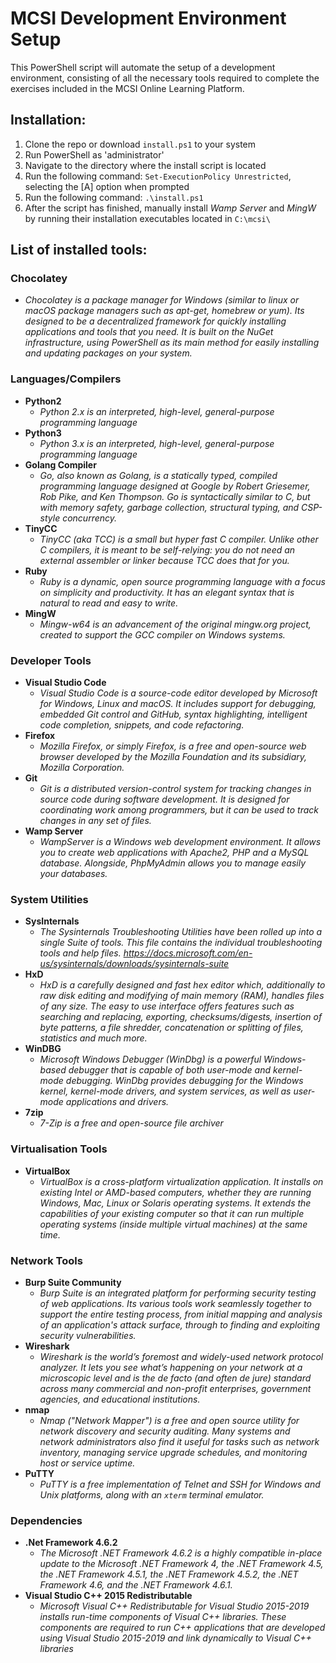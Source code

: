 # MCSI Development Environment Setup
This PowerShell script will automate the setup of a development environment, consisting of all the necessary tools required to complete the exercises included in the MCSI Online Learning Platform.

## Installation:
1. Clone the repo or download `install.ps1` to your system
2. Run PowerShell as 'administrator'
3. Navigate to the directory where the install script is located
4. Run the following command: `Set-ExecutionPolicy Unrestricted`, selecting the [A] option when prompted
5. Run the following command: `.\install.ps1`
6. After the script has finished, manually install *Wamp Server* and *MingW* by running their installation executables located in `C:\mcsi\`

## List of installed tools:

### Chocolatey
- *Chocolatey is a package manager for Windows (similar to linux or macOS package managers such as apt-get, homebrew or yum). Its designed to be a decentralized framework for quickly installing applications and tools that you need. It is built on the NuGet infrastructure, using PowerShell as its main method for easily installing and updating packages on your system.*

### Languages/Compilers
- **Python2**
  - *Python 2.x is an interpreted, high-level, general-purpose programming language*
- **Python3**
  - *Python 3.x is an interpreted, high-level, general-purpose programming language*
- **Golang Compiler**
  - *Go, also known as Golang, is a statically typed, compiled programming language designed at Google by Robert Griesemer, Rob Pike, and Ken Thompson. Go is syntactically similar to C, but with memory safety, garbage collection, structural typing, and CSP-style concurrency.*
- **TinyCC**
  - *TinyCC (aka TCC) is a small but hyper fast C compiler. Unlike other C compilers, it is meant to be self-relying: you do not need an external assembler or linker because TCC does that for you.*
- **Ruby**
  - *Ruby is a dynamic, open source programming language with a focus on simplicity and productivity. It has an elegant syntax that is natural to read and easy to write.*
- **MingW**
  - *Mingw-w64 is an advancement of the original mingw.org project, created to support the GCC compiler on Windows systems.*

### Developer Tools
- **Visual Studio Code**
  - *Visual Studio Code is a source-code editor developed by Microsoft for Windows, Linux and macOS. It includes support for debugging, embedded Git control and GitHub, syntax highlighting, intelligent code completion, snippets, and code refactoring.*
- **Firefox**
  - *Mozilla Firefox, or simply Firefox, is a free and open-source web browser developed by the Mozilla Foundation and its subsidiary, Mozilla Corporation.*
- **Git**
  - *Git is a distributed version-control system for tracking changes in source code during software development. It is designed for coordinating work among programmers, but it can be used to track changes in any set of files.*
- **Wamp Server**
  - *WampServer is a Windows web development environment. It allows you to create web applications with Apache2, PHP and a MySQL database. Alongside, PhpMyAdmin allows you to manage easily your databases.*

### System Utilities
- **SysInternals**
  - *The Sysinternals Troubleshooting Utilities have been rolled up into a single Suite of tools. This file contains the individual troubleshooting tools and help files. https://docs.microsoft.com/en-us/sysinternals/downloads/sysinternals-suite*
- **HxD**
  - *HxD is a carefully designed and fast hex editor which, additionally to raw disk editing and modifying of main memory (RAM), handles files of any size. The easy to use interface offers features such as searching and replacing, exporting, checksums/digests, insertion of byte patterns, a file shredder, concatenation or splitting of files, statistics and much more.*
- **WinDBG**
  - *Microsoft Windows Debugger (WinDbg) is a powerful Windows-based debugger that is capable of both user-mode and kernel-mode debugging. WinDbg provides debugging for the Windows kernel, kernel-mode drivers, and system services, as well as user-mode applications and drivers.*
- **7zip**
  - *7-Zip is a free and open-source file archiver*

### Virtualisation Tools
- **VirtualBox**
  - *VirtualBox is a cross-platform virtualization application. It installs on existing Intel or AMD-based computers, whether they are running Windows, Mac, Linux or Solaris operating systems. It extends the capabilities of your existing computer so that it can run multiple operating systems (inside multiple virtual machines) at the same time.*

### Network Tools
- **Burp Suite Community**
  - *Burp Suite is an integrated platform for performing security testing of web applications. Its various tools work seamlessly together to support the entire testing process, from initial mapping and analysis of an application's attack surface, through to finding and exploiting security vulnerabilities.*
- **Wireshark**
  - *Wireshark is the world’s foremost and widely-used network protocol analyzer. It lets you see what’s happening on your network at a microscopic level and is the de facto (and often de jure) standard across many commercial and non-profit enterprises, government agencies, and educational institutions.*
- **nmap**
  - *Nmap ("Network Mapper") is a free and open source utility for network discovery and security auditing. Many systems and network administrators also find it useful for tasks such as network inventory, managing service upgrade schedules, and monitoring host or service uptime.*
- **PuTTY**
  - *PuTTY is a free implementation of Telnet and SSH for Windows and Unix platforms, along with an `xterm` terminal emulator.*

### Dependencies
- **.Net Framework 4.6.2**
  - *The Microsoft .NET Framework 4.6.2 is a highly compatible in-place update to the Microsoft .NET Framework 4, the .NET Framework 4.5, the .NET Framework 4.5.1, the .NET Framework 4.5.2, the .NET Framework 4.6, and the .NET Framework 4.6.1.*
- **Visual Studio C++ 2015 Redistributable**
  - *Microsoft Visual C++ Redistributable for Visual Studio 2015-2019 installs run-time components of Visual C++ libraries. These components are required to run C++ applications that are developed using Visual Studio 2015-2019 and link dynamically to Visual C++ libraries*
